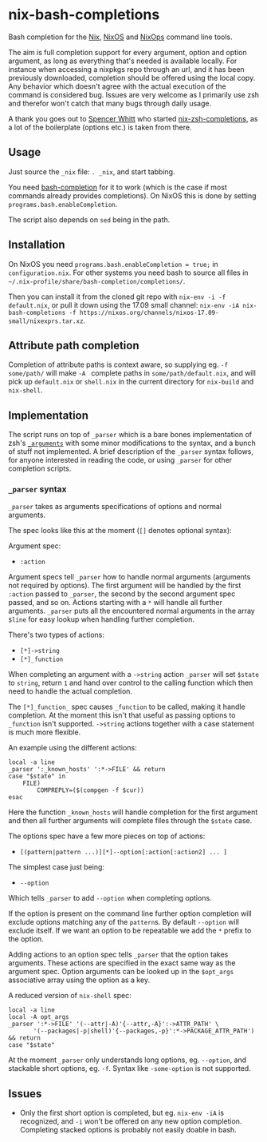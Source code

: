 # nix-bash-completions
Bash completion for the [Nix](https://nixos.org/nix/), [NixOS](https://nixos.org/) and [NixOps](https://nixos.org/nixops/) command line tools.

The aim is full completion support for every argument, option and option argument, as long as everything that's needed is available locally. For instance when accessing a nixpkgs repo through an url, and it has been previously downloaded, completion should be offered using the local copy. Any behavior which doesn't agree with the actual execution of the command is considered bug. Issues are very welcome as I primarily use zsh and therefor won't catch that many bugs through daily usage.

A thank you goes out to [Spencer Whitt](https://github.com/spwhitt) who started [nix-zsh-completions](https://github.com/spwhitt/nix-zsh-completions), as a lot of the boilerplate (options etc.) is taken from there.

## Usage

Just source the `_nix` file: `. _nix`, and start tabbing.

You need [bash-completion](https://github.com/scop/bash-completion) for it to work (which is the case if most commands already provides completions). On NixOS this is done by setting `programs.bash.enableCompletion`.

The script also depends on `sed` being in the path.

## Installation

On NixOS you need `programs.bash.enableCompletion = true;` in `configuration.nix`. For other systems you need bash to source all files in  `~/.nix-profile/share/bash-completion/completions/`. 

Then you can install it from the cloned git repo with `nix-env -i -f default.nix`, or pull it down using the 17.09 small channel: `nix-env -iA nix-bash-completions -f https://nixos.org/channels/nixos-17.09-small/nixexprs.tar.xz`.

## Attribute path completion

Completion of attribute paths is context aware, so supplying eg. `-f some/path/` will make `-A ` complete paths in `some/path/default.nix`, and will pick up `default.nix` or `shell.nix` in the current directory for `nix-build` and `nix-shell`.

## Implementation

The script runs on top of `_parser` which is a bare bones implementation of zsh's [`_arguments`](http://zsh.sourceforge.net/Doc/Release/Completion-System.html#Completion-Functions) with some minor modifications to the syntax, and a bunch of stuff not implemented. A brief description of the `_parser` syntax follows, for anyone interested in reading the code, or using `_parser` for other completion scripts.

### `_parser` syntax
`_parser` takes as arguments specifications of options and normal arguments.

The spec looks like this at the moment (`[]` denotes optional syntax):

Argument spec:
- `:action`

Argument specs tell `_parser` how to handle normal arguments (arguments not required by options). The first argument will be handled by the first `:action` passed to `_parser`, the second by the second argument spec passed, and so on. Actions starting with a `*` will handle all further arguments. `_parser` puts all the encountered normal arguments in the array `$line` for easy lookup when handling further completion.

There's two types of actions:

- `[*]->string`
- `[*]_function`

When completing an argument with a `->string` action `_parser` will set `$state` to `string`, return `1` and hand over control to the calling function which then need to handle the actual completion.

The `[*]_function_` spec causes `_function` to be called, making it handle completion. At the moment this isn't that useful as passing options to `_function` isn't supported. `->string` actions together with a case statement is much more flexible.

An example using the different actions:
```shell
local -a line
_parser ':_known_hosts' ':*->FILE' && return
case "$state" in
    FILE)
        COMPREPLY=($(compgen -f $cur))
esac
```
Here the function `_known_hosts` will handle completion for the first argument and then all further arguments will complete files through the `$state` case.

The options spec have a few more pieces on top of actions:
- `[(pattern|pattern ...)][*]--option[:action[:action2] ... ]`

The simplest case just being:
- `--option`

Which tells `_parser` to add `--option` when completing options.

If the option is present on the command line further option completion will exclude options matching any of the `pattern`s. By default `--option` will exclude itself. If we want an option to be repeatable we add the `*` prefix to the option.

Adding actions to an option spec tells `_parser` that the option takes arguments. These actions are specified in the exact same way as the argument spec. Option arguments can be looked up in the `$opt_args` associative array using the option as a key.

A reduced version of `nix-shell` spec:
```shell
local -a line
local -A opt_args
_parser ':*->FILE' '(--attr|-A)'{--attr,-A}':->ATTR_PATH' \
       '(--packages|-p|shell)'{--packages,-p}':*->PACKAGE_ATTR_PATH') && return
case "$state"
```

At the moment `_parser` only understands long options, eg. `--option`, and stackable short options, eg. `-f`. Syntax like `-some-option` is not supported.

## Issues

- Only the first short option is completed, but eg. `nix-env -iA` is recognized, and `-i` won't be offered on any new option completion. Completing stacked options is probably not easily doable in bash.
